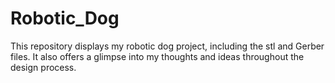 # Robotic_Dog
This repository displays my robotic dog project, including the stl and Gerber files. It also offers a glimpse into my thoughts and ideas throughout the design process.
